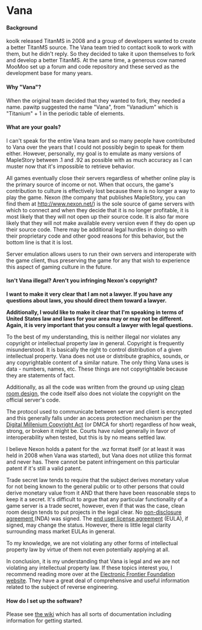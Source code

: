 Vana
====

#### Background
koolk released TitanMS in 2008 and a group of developers wanted to create a better TitanMS source. The Vana team tried to contact koolk to work with them, but he didn't reply. So they decided to take it upon themselves to fork and develop a better TitanMS. At the same time, a generous cow named MooMoo set up a forum and code repository and these served as the development base for many years.

#### Why "Vana"?
When the original team decided that they wanted to fork, they needed a name. pawitp suggested the name "Vana", from "Vanadium" which is "Titanium" + 1 in the periodic table of elements.

#### What are your goals?
I can't speak for the entire Vana team and so many people have contributed to Vana over the years that I could not possibly begin to speak for them either. However, personally, my goal is to emulate as many versions of MapleStory between .1 and .92 as possible with as much accuracy as I can muster now that it's impossible to retrieve behavior.

All games eventually close their servers regardless of whether online play is the primary source of income or not. When that occurs, the game's contribution to culture is effectively lost because there is no longer a way to play the game. Nexon (the company that publishes MapleStory, you can find them at http://www.nexon.net/) is the sole source of game servers with which to connect and when they decide that it is no longer profitable, it is most likely that they will not open up their source code. It is also far more likely that they will not make available every version even if they do open up their source code. There may be additional legal hurdles in doing so with their proprietary code and other good reasons for this behavior, but the bottom line is that it is lost.

Server emulation allows users to run their own servers and interoperate with the game client, thus preserving the game for any that wish to experience this aspect of gaming culture in the future.

#### Isn't Vana illegal? Aren't you infringing Nexon's copyright?
**I want to make it very clear that I am not a lawyer. If you have any questions about laws, you should direct them toward a lawyer.**

**Additionally, I would like to make it clear that I'm speaking in terms of United States law and laws for your area may or may not be different. Again, it is very important that you consult a lawyer with legal questions.**

To the best of my understanding, this is neither illegal nor violates any copyright or intellectual property law in general. Copyright is frequently misunderstood. It is basically the right to control distribution of a given intellectual property. Vana does not use or distribute graphics, sounds, or any copyrightable content of a similar nature. The only thing Vana uses is data - numbers, names, etc. These things are not copyrightable because they are statements of fact.

Additionally, as all the code was written from the ground up using [clean room design](https://en.wikipedia.org/wiki/Clean_room_design), the code itself also does not violate the copyright on the official server's code.

The protocol used to communicate between server and client is encrypted and this generally falls under an access protection mechanism per the [Digital Millenium Copyright Act](https://en.wikipedia.org/wiki/Digital_Millennium_Copyright_Act) (or DMCA for short) regardless of how weak, strong, or broken it might be. Courts have ruled generally in favor of interoperability when tested, but this is by no means settled law.

I believe Nexon holds a patent for the .wz format itself (or at least it was held in 2008 when Vana was started), but Vana does not utilize this format and never has. There cannot be patent infringement on this particular patent if it's still a valid patent.

Trade secret law tends to require that the subject derives monetary value for not being known to the general public or to other persons that could derive monetary value from it AND that there have been reasonable steps to keep it a secret. It's difficult to argue that any particular functionality of a game server is a trade secret, however, even if that was the case, clean room design tends to put projects in the legal clear. No [non-disclosure agreement ](https://en.wikipedia.org/wiki/Non-disclosure_agreement) (NDA) was signed. The [end user license agreement](https://en.wikipedia.org/wiki/End-user_license_agreement) (EULA), if signed, may change the status. However, there is little legal clarity surrounding mass market EULAs in general.

To my knowledge, we are not violating any other forms of intellectual property law by virtue of them not even potentially applying at all.

In conclusion, it is my understanding that Vana is legal and we are not violating any intellectual property law. If these topics interest you, I recommend reading more over at the [Electronic Frontier Foundation website](https://www.eff.org/issues/coders/reverse-engineering-faq). They have a great deal of comprehensive and useful information related to the subject of reverse engineering.

#### How do I set up the software?
Please see [the wiki](https://github.com/LazyBui/Vana/wiki) which has all sorts of documentation including information for getting started.
